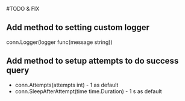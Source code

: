 #TODO & FIX

## Add method to setting custom logger

conn.Logger(logger func(message string))

## Add method to setup attempts to do success query

* conn.Attempts(attempts int) - 1 as default
* conn.SleepAfterAttempt(time time.Duration) - 1 s as default